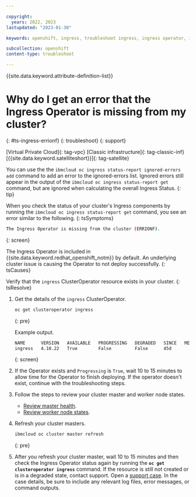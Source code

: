 ```yaml
---

copyright:
  years: 2022, 2023
lastupdated: "2023-01-30"

keywords: openshift, ingress, troubleshoot ingress, ingress operator, ingress cluster operator, ingress operator missing

subcollection: openshift
content-type: troubleshoot

---
```


{{site.data.keyword.attribute-definition-list}}




# Why do I get an error that the Ingress Operator is missing from my cluster?
{: #ts-ingress-errionf}
{: troubleshoot}
{: support}

[Virtual Private Cloud]{: tag-vpc} [Classic infrastructure]{: tag-classic-inf} [{{site.data.keyword.satelliteshort}}]{: tag-satellite}

You can use the the `ibmcloud oc ingress status-report ignored-errors add` command to add an error to the ignored-errors list. Ignored errors still appear in the output of the `ibmcloud oc ingress status-report get` command, but are ignored when calculating the overall Ingress Status.
{: tip}

When you check the status of your cluster's Ingress components by running the `ibmcloud oc ingress status-report get` command, you see an error similar to the following.
{: tsSymptoms}

```sh
The Ingress Operator is missing from the cluster (ERRIONF).
```
{: screen}


The Ingress Operator is included in {{site.data.keyword.redhat_openshift_notm}} by default. An underlying cluster issue is causing the Operator to not deploy successfully.
{: tsCauses}



Verify that the `ingress` ClusterOperator resource exists in your cluster.
{: tsResolve}

1. Get the details of the `ingress` ClusterOperator.
    ```sh
    oc get clusteroperator ingress
    ```
    {: pre}
    
    Example output.
    
    ```sh
    NAME      VERSION   AVAILABLE   PROGRESSING   DEGRADED   SINCE   MESSAGE
    ingress   4.10.22   True        False         False      45d
    ```
    {: screen}
    
1. If the Operator exists and `Progressing` is `True`, wait 10 to 15 minutes to allow time for the Operator to finish deploying. If the operator doesn't exist, continue with the troubleshooting steps.
    
1. Follow the steps to review your cluster master and worker node states.
    - [Review master health](/docs/openshift?topic=openshift-debug_master#review-master-health).
    - [Review worker node states](/docs/openshift?topic=openshift-worker-node-state-reference).

1. Refresh your cluster masters.
    ```sh
    ibmcloud oc cluster master refresh
    ```
    {: pre}
    
    
1. After you refresh your cluster master, wait 10 to 15 minutes and then check the Ingress Operator status again by running the **`oc get clusteroperator ingress`** command. If the resource is still not created or is in a degraded state, contact support. Open a [support case](/docs/get-support?topic=get-support-using-avatar). In the case details, be sure to include any relevant log files, error messages, or command outputs.


